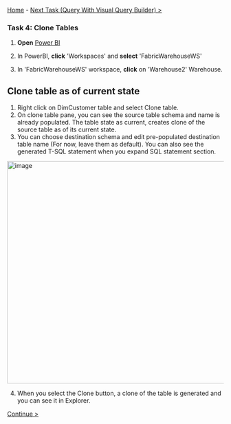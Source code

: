 [Home](README.md) -  [Next Task (Query With Visual Query Builder) >](Task5-Query-With-Visual-Query-Builder.md)

### Task 4: Clone Tables

1. **Open** [Power BI](https://app.powerbi.com/)

2. In PowerBI, **click** 'Workspaces' and **select** 'FabricWarehouseWS'

3. In 'FabricWarehouseWS' workspace, **click** on 'Warehouse2' Warehouse.

## Clone table as of current state

1. Right click on DimCustomer table and select Clone table.
2. On clone table pane, you can see the source table schema and name is already populated. The table state as current, creates clone of the source table as of its current state.
3. You can choose destination schema and edit pre-populated destination table name (For now, leave them as default). You can also see the generated T-SQL statement when you expand SQL statement section.

<img width="517" alt="image" src="https://github.com/swmannepalli/Fabric-DW/assets/84516667/7870ec3e-ce37-434b-bfcd-3df75146059d">

4. When you select the Clone button, a clone of the table is generated and you can see it in Explorer.

   
[Continue >](Task5-Query-With-Visual-Query-Builder.md)
